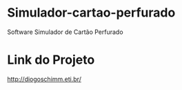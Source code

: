 # Simulador-cartao-perfurado
Software Simulador de Cartão Perfurado

# Link do Projeto

http://diogoschimm.eti.br/
